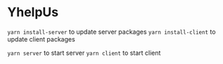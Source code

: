 # YhelpUs
`yarn install-server` to update server packages
`yarn install-client` to update client packages

`yarn server` to start server
`yarn client` to start client

